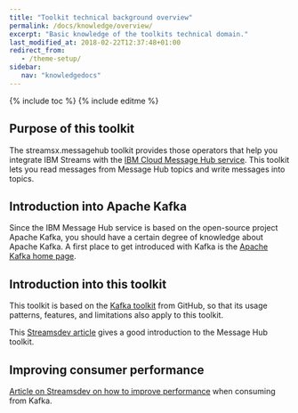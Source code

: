 ```yaml
---
title: "Toolkit technical background overview"
permalink: /docs/knowledge/overview/
excerpt: "Basic knowledge of the toolkits technical domain."
last_modified_at: 2018-02-22T12:37:48+01:00
redirect_from:
   - /theme-setup/
sidebar:
   nav: "knowledgedocs"
---
```

{% include toc %}
{% include editme %}

## Purpose of this toolkit

The streamsx.messagehub toolkit provides those operators that help you integrate IBM Streams with the 
[IBM Cloud Message Hub service](https://console.bluemix.net/docs/services/MessageHub/index.html#messagehub).
This toolkit lets you read messages from Message Hub topics and write messages into topics.

## Introduction into Apache Kafka

Since the IBM Message Hub service is based on the open-source project Apache Kafka, you should have a certain
degree of knowledge about Apache Kafka. A first place to get introduced with Kafka is the
[Apache Kafka home page](https://kafka.apache.org/intro).

## Introduction into this toolkit

This toolkit is based on the [Kafka toolkit](https://ibmstreams.github.io/streamsx.kafka/) from GitHub, so that its
usage patterns, features, and limitations also apply to this toolkit.

This [Streamsdev article](https://developer.ibm.com/streamsdev/2017/08/10/introducing-messagehub-toolkit/)
gives a good introduction to the Message Hub toolkit.

## Improving consumer performance
[Article on Streamsdev on how to improve performance](https://developer.ibm.com/streamsdev/docs/improving-application-throughput-consuming-kafka/)
when consuming from Kafka.
